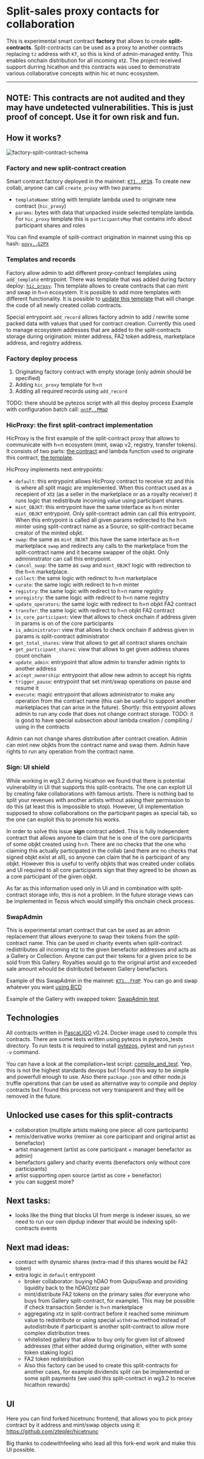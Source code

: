 # Split-sales proxy contacts for collaboration

This is experimental smart contract **factory** that allows to create **split-contracts**. Split-contracts can be used as a proxy to another contracts replacing `tz` address with `KT`, so this is kind of admin-managed entity. This enables onchain distribution for all incoming xtz. The project received support durring hicathon and this contracts was used to demonstrate various collaborative concepts within hic et nunc ecosystem.

--------------------------------------------------------------------------------
NOTE: This contracts are not audited and they may have undetected vulnerabilities. This is just proof of concept. Use it for own risk and fun.
--------------------------------------------------------------------------------

## How it works?
![factory-split-contract-schema](docs/split-contract-mechanics.png)

### Factory and new split-contract creation
Smart contract factory deployed in the mainnet: [`KT1..KP1N`](https://better-call.dev/mainnet/KT1DoyD6kr8yLK8mRBFusyKYJUk2ZxNHKP1N/operations). To create new collab, anyone can call `create_proxy` with two params:
* `templateName`: string with template lambda used to originate new contract (`hic_proxy`)
* `params`: bytes with data that unpacked inside selected template lambda. For `hic_proxy` template this is `participantsMap` that contains info about participant shares and roles

You can find example of split-contract origination in mainnet using this op hash: [`oovy..G2PX`](https://better-call.dev/mainnet/opg/oovy63fP6XmzDvMy5LnaeKPzhe81ur8oTNDQQW7kspepiU2G2PX/contents)

### Templates and records
Factory allow admin to add different proxy-contract templates using `add_template` entrypoint. There was template that was added during factory deploy: [`hic_proxy`](https://better-call.dev/mainnet/opg/ontPJgVMWCmQ1VbWSsEKs35uQNAFFRnXKBmjxXDDYu4ByDTPMaQ/contents). This template allows to create contracts that can mint and swap in h=n ecosystem. It is possible to add more templates with different functionality. It is possible to [update this template](https://better-call.dev/mainnet/opg/oofYy6YoDWbSNkwTTX85ZqzwwuA8aeQ8QF5uN6gd5QRNE8isEvf/contents) that will change the code of all newly created collab contracts.

Special entrypoint `add_record` allows factory admin to add / rewrite some packed data with values that used for contract creation. Currently this used to manage ecosystem addresses that are added to the split-contracts storage during origination: minter address, FA2 token address, marketplace address, and registry address.

### Factory deploy process
1. Originating factory contract with empty storage (only admin should be specified)
2. Adding `hic_proxy` template for h=n
3. Adding all required records using `add_record`

TODO: there should be pytezos script with all this deploy process
Example with configuration batch call: [`ontP..PMaQ`](https://better-call.dev/mainnet/opg/ontPJgVMWCmQ1VbWSsEKs35uQNAFFRnXKBmjxXDDYu4ByDTPMaQ/contents)

### HicProxy: the first split-contract implementation
HicProxy is the first example of the split-contract proxy that allows to communicate with h=n ecosystem (mint, swap v2, registry, transfer tokens). It consists of two parts: [the contract](contracts/main/HicProxy.ligo) and lambda function used to originate this contract, [the template](contracts/lambdas/originate/hicProxy.ligo).

HicProxy implements next entrypoints:
* `default`: this entrypoint allows HicProxy contract to receive xtz and this is where all split magic are implemented. When this contract used as a recepient of xtz (as a seller in the marketplace or as a royalty receiver) it runs logic that redistribute incoming value using participant shares.
* `mint_OBJKT`: this entrypoint have the same interface as h=n minter `mint_OBJKT` entrypoint. Only split-contract admin can call this entrypoint. When this entrypoint is called all given params redirected to the h=n minter using split-contract name as a Source, so split-contract became creator of the minted objkt.
* `swap`: the same as `mint_OBJKT` this have the same interface as h=n marketplace `swap` and redirects any calls to the marketplace from the split-contract name and it became swapper of the objkt. Only admininstrator can call this entrypoint.
* `cancel_swap`: the same as `swap` and `mint_OBJKT` logic with redirection to the h=n marketplace.
* `collect`: the same logic with redirect to h=n marketplace
* `curate`: the same logic with redirect to h=n minter
* `registry`: the same logic with redirect to h=n name registry
* `unregistry`: the same logic with redirect to h=n name registry
* `update_operators`: the same logic with redirect to h=n objkt FA2 contract
* `transfer`: the same logic with redirect to h=n objkt FA2 contract
* `is_core_participant`: view that allows to check onchain if address given in params is on of the core participants
* `is_administrator`: view that allows to check onchain if address given in params is split-contract administrator
* `get_total_shares`: view that allows to get all contract shares onchain
* `get_participant_shares`: view that allows to get given address shares count onchain
* `update_admin`: entrypoint that allow admin to transfer admin rights to another address
* `accept_ownership`: entrypoint that allow new admin to accept his rights
* `trigger_pause`: entrypoint that set mint/swap operations on pause and resume it
* `execute`: magic entrypoint that allows administrator to make any operation from the contract name (this can be useful to support another marketplaces that can arise in the future). Shortly: this entrypoint allows admin to run any code that does not change contract storage.
TODO: it is good to have special subsection about lambda creation / compiling / using in the contracts

Admin can not change shares distribution after contract creation. Admin can mint new objkts from the contract name and swap them. Admin have rights to run any operation from the contract name.

### Sign: UI shield
While working in wg3.2 during hicathon we found that there is potential vulnerability in UI that supports this split-contracts. The one can exploit UI by creating fake collaborations with famous artists. There is nothing bad to split your revenues with another artists without asking their permission to do this (at least this is impossible to stop). However, UI implementation supposed to show collaborations on the participant pages as special tab, so the one can exploit this to promote his works.

In order to solve this issue **sign** contract added. This is fully independent contract that allows anyone to claim that he is one of the core participants of some objkt created using h=n. There are no checks that the one who claiming this actually participated in the collab (and there are no checks that signed objkt exist at all), so anyone can claim that he is participant of any objkt. However this is useful to verify objkts that was created under collabs and UI required to all core participants sign that they agreed to be shown as a core participant of the given objkt.

As far as this information used only in UI and in combination with split-contract storage info, this is not a problem. In the future storage views can be implemented in Tezos which would simplify this onchain check process.

### SwapAdmin
This is experimental smart contract that can be used as an admin replacement that allows everyone to swap their tokens from the split-contract name. This can be used in charity events when split-contract redistributes all incoming xtz to the given benefactor addresses and acts as a Gallery or Collection. Anyone can put their tokens for a given price to be sold from this Gallery. Royalties would go to the original artist and exceeded sale amount whould be distributed between Gallery benefactors.

Example of this SwapAdmin in the mainnet: [`KT1..fYdP`](https://better-call.dev/mainnet/KT1C3xC8gcHzVLn3BJvAdjHRwY9PKiinfYdP/operations). You can go and swap whatever you want [using BCD](https://better-call.dev/mainnet/KT1C3xC8gcHzVLn3BJvAdjHRwY9PKiinfYdP/interact?entrypoint=swap)

Example of the Gallery with swapped token: [SwapAdmin test](https://www.hicetnunc.xyz/objkt/297301)

## Technologies
All contracts written in [PascaLIGO](https://ligolang.org/) v0.24. Docker image used to compile this contracts. There are some tests written using pytezos in pytezos\_tests directory. To run tests it is required to install [pytezos](https://pytezos.org/quick_start.html#installation), pytest and run `pytest -v` command.

You can have a look at the compilation+test script: [compile\_and\_test](compile_and_test.sh). Yep, this is not the highest standards devops but I found this way to be simple and powerfull enough to use. Also there `package.json` and other node.js truffle operations that can be used as alternative way to compile and deploy contracts but I found this process not very transparent and they will be removed in the future.

## Unlocked use cases for this split-contracts
- collaboration (multiple artists making one piece: all core participants)
- remix/derivative works (remixer as core participant and original artist as benefactor)
- artist management (artist as core participant + manager benefactor as admin)
- benefactors gallery and charity events (benefactors only without core participants)
- artist supporting open source (artist as core + benefactor)
- you can suggest more?

## Next tasks:
- looks like the thing that blocks UI from merge is indexer issues, so we need to run our own dipdup indexer that would be indexing split-contracts events

## Next mad ideas:
- contract with dynamic shares (extra-mad if this shares would be FA2 token)
- extra logic in `default` entrypoint
    * broker collaborator: buying hDAO from QuipuSwap and providing liquidity back to the hDAO/xtz pair
    * mint/distribute FA2 tokens on the primary sales (for everyone who buys from Gallery split-contract, for example). This may be possible if check transaction Sender is h=n marketplace
    * aggregating xtz in split-contract before it reached some minimum value to redistribute or using special `withdraw` method instead of autodistribute if participant is another split-contract to allow more complex distribution trees
    * whitelisted gallery that allow to buy only for given list of allowed addresses (that either added during origination, either with some token staking logic)
    * FA2 token redistribution
    * Also this factory can be used to create this split-contracts for another cases, for example dividends split can be implemented or some split payments (we used this split-contract in wg3.2 to receive hicathon rewards)

## UI
Here you can find forked hicetnunc frontend, that allows you to pick proxy contract by it address and mint/swap objects using it: https://github.com/ztepler/hicetnunc

Big thanks to codewithfeeling who lead all this fork-end work and make this UI possible.

